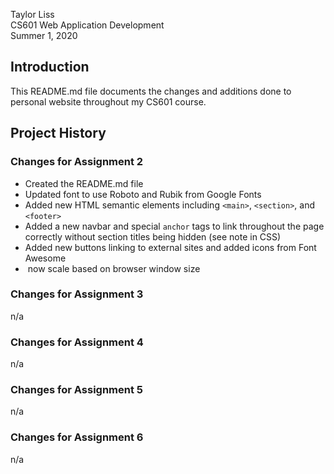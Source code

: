 Taylor Liss  
CS601 Web Application Development  
Summer 1, 2020  

## Introduction

This README.md file documents the changes and additions done to personal website throughout my CS601 course.

## Project History

### Changes for Assignment 2

* Created the README.md file
* Updated font to use Roboto and Rubik from Google Fonts
* Added new HTML semantic elements including `<main>`, `<section>`, and `<footer>`
* Added a new navbar and special `anchor` tags to link throughout the page correctly without section titles being hidden (see note in CSS)
* Added new buttons linking to external sites and added icons from Font Awesome
* <img> now scale based on browser window size

### Changes for Assignment 3

n/a

### Changes for Assignment 4

n/a

### Changes for Assignment 5

n/a

### Changes for Assignment 6

n/a